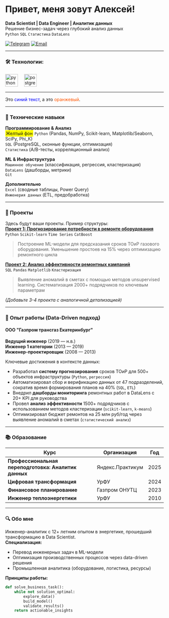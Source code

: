 # Привет, меня зовут Алексей!
**Data Scientist | Data Engineer | Аналитик данных**  
Решение бизнес-задач через глубокий анализ данных  
`Python` `SQL` `Статистика` `DataLens`  

[![Telegram](https://img.shields.io/badge/-Telegram-0088cc?style=flat&logo=telegram)](https://t.me/AV_ParamonoB) 
[![Email](https://img.shields.io/badge/-Email-8B89CC?style=flat&logo=mail.ru&logoColor=white)](mailto:av_paramonov@inbox.ru)

---
<h3 align="left">🛠 Технологии:</h3>

###

<div align="left">
  <img src="https://skillicons.dev/icons?i=py" height="40" alt="python logo"  />
  <img width="12" />
  <img src="https://skillicons.dev/icons?i=postgres" height="40" alt="postgresql logo"  />
</div>

---
Это <span style="color:blue">синий текст</span>, а это <span style="color:#ff5500">оранжевый</span>.

---
### 🔧 Технические навыки
**Программирование & Анализ**  
<span style="background-color:yellow; padding:2px">Желтый фон</span> `Python` (Pandas, NumPy, Scikit-learn, Matplotlib/Seaborn, SciPy, Phi_K)  
`SQL` (PostgreSQL, оконные функции, оптимизация)  
`Статистика` (A/B-тесты, корреляционный анализ)  

**ML & Инфраструктура**  
`Машинное обучение` (классификация, регрессия, кластеризация)  
`DataLens` (дашборды, метрики)  
`Git`  

**Дополнительно**  
`Excel` (сводные таблицы, Power Query)  
`Инженерия данных` (ETL, предобработка)  

---

### 🚀 Проекты
Здесь будут ваши проекты. Пример структуры:  
[**Проект 1: Прогнозирование потребности в ремонте оборудования**](ссылка_на_репозиторий)  
`Python` `Scikit-learn` `Time Series` `CatBoost`  
> Построение ML-модели для предсказания сроков ТОиР газового оборудования. Уменьшение простоев на 15% через оптимизацию ремонтного цикла  

[**Проект 2: Анализ эффективности ремонтных кампаний**](ссылка_на_репозиторий)  
`SQL` `Pandas` `Matplotlib` `Кластеризация`  
> Выявление аномалий в сметах с помощью методов unsupervised learning. Систематизация 2000+ подрядчиков по ключевым параметрам  

*(Добавьте 3-4 проекта с аналогичной детализацией)*

---

### 💼 Опыт работы (Data-Driven подход)

#### ООО "Газпром трансгаз Екатеринбург"
**Ведущий инженер** (2019 — н.в.)  
**Инженер 1 категории** (2013 — 2019)  
**Инженер-проектировщик** (2008 — 2013)  

Ключевые достижения в контексте данных:  
- Разработал **систему прогнозирования** сроков ТОиР для 500+ объектов инфраструктуры (`Python`, `регрессия`)
- Автоматизировал сбор и верификацию данных от 47 подразделений, сократив время формирования планов на 40% (`SQL`, `ETL`)
- Внедрил **дашборды мониторинга** ремонтных работ в DataLens с 20+ KPI для руководства
- Провел **анализ эффективности** 1500+ подрядчиков с использованием методов кластеризации (`scikit-learn`, `k-means`)
- Оптимизировал бюджет ремонтов на 25 млн руб/год через выявление аномалий в сметах (`статистический анализ`)

---

### 📚 Образование
| Курс | Организация | Год |
|------|-------------|-----|
| **Профессиональная переподготовка: Аналитик данных** | Яндекс.Практикум | 2025 |
| **Цифровая трансформация** | УрФУ | 2024 |
| **Финансовое планирование** | Газпром ОНУТЦ | 2023 |
| **Инженер теплоэнергетики** | УрФУ | 2010 |

---

### 🔍 Обо мне
Инженер-аналитик с 12+ летним опытом в энергетике, прошедший трансформацию в Data Scientist.  
**Специализация:**  
- Перевод инженерных задач в ML-модели  
- Оптимизация производственных процессов через data-driven решения  
- Промышленная аналитика (оборудование, логистика, ресурсы)  

**Принципы работы:**  
```python
def solve_business_task():
    while not solution_optimal:
        explore_data()
        build_model()
        validate_results()
    return actionable_insights
